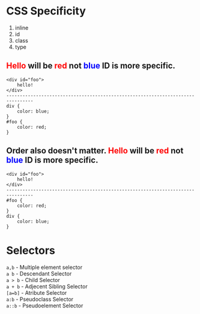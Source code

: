 # CSS Specificity

1. inline
2. id
3. class
4. type

## <span style="color:red;">Hello</span> will be <span style="color:red;">red</span> not <span style="color:blue;">blue</span> ID is more specific.

```
<div id="foo">
    hello!
</div>
--------------------------------------------------------------------------------
div {
    color: blue;
}
#foo {
    color: red;
}
```

## Order also doesn't matter. <span style="color:red;">Hello</span> will be <span style="color:red;">red</span> not <span style="color:blue;">blue</span> ID is more specific.

```
<div id="foo">
    hello!
</div>
--------------------------------------------------------------------------------
#foo {
    color: red;
}
div {
    color: blue;
}
```

# Selectors
`a,b` - Multiple element selector  
`a b` - Descendant Selector  
`a > b` - Child Selector  
`a + b` - Adjecent Sibling Selector  
`[a=b]` - Atribute Selector  
`a:b` - Pseudoclass Selector  
`a::b` - Pseudoelement Selector  